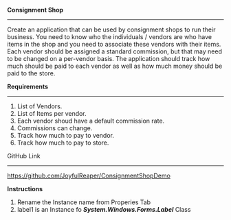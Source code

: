 **Consignment Shop**
***
Create an application that can be used by consignment shops to run their business. You need to know who the individuals / vendors are who have items in the shop and you need to associate these vendors with their items. Each vendor should be assigned a standard commission, but that may need to be changed on a per-vendor basis.  The application should track how much should be paid to each vendor as well as how much money should be paid to the store.


**Requirements**
***
1. List of Vendors.
1. List of Items per vendor.
1. Each vendor shoud have a default commission rate.
1. Commissions can change.
1. Track how much to pay to vendor.
1. Track how much to pay to store.


GitHub Link
***
https://github.com/JoyfulReaper/ConsignmentShopDemo

**Instructions**

1. Rename the Instance name from Properies Tab
1. label1 is an Instance fo ***System.Windows.Forms.Label*** Class